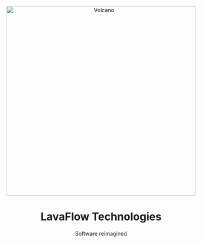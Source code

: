 <p align="center">
  <img src="https://github.com/LavaFlow-Technologies/VolcanicEngine/blob/main/Editor/assets/images/VolcanicDisplay.png" alt="Volcano" width="500" height="500"/>
</p>

<h1 align="center">LavaFlow Technologies</h1>
<p align="center">Software reimagined</p>
